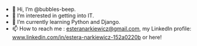 - 👋 Hi, I’m @bubbles-beep.
- 👀 I’m interested in getting into IT.
- 🌱 I’m currently learning Python and Django.
- 📫 How to reach me : esteranarkiewicz@gmail.com, my LinkedIn profile: www.linkedin.com/in/estera-narkiewicz-152a0220b or here!


